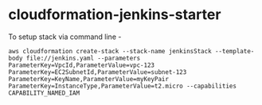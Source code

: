 # cloudformation-jenkins-starter

To setup stack via command line -

```
aws cloudformation create-stack --stack-name jenkinsStack --template-body file://jenkins.yaml --parameters ParameterKey=VpcId,ParameterValue=vpc-123 ParameterKey=EC2SubnetId,ParameterValue=subnet-123 ParameterKey=KeyName,ParameterValue=myKeyPair ParameterKey=InstanceType,ParameterValue=t2.micro --capabilities CAPABILITY_NAMED_IAM
```

